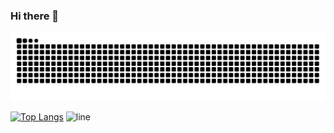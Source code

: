 ### Hi there 👋



![snake gif](https://github.com/wjdalsths/wjdalsths/blob/output/github-contribution-grid-snake.svg)

<!-- ![Top Languages Card](https://github-readme-stats.vercel.app/api/top-langs/?username=wjdalsths&hide_border=true&layout=compact) -->
[![Top Langs](https://github-readme-stats.vercel.app/api/top-langs/?username=wjdalsths&hide_langs_below=0.5)](https://github.com/sunrabbit123)
  ![line](https://capsule-render.vercel.app/api?type=soft&color=timeGradient&height=10)

